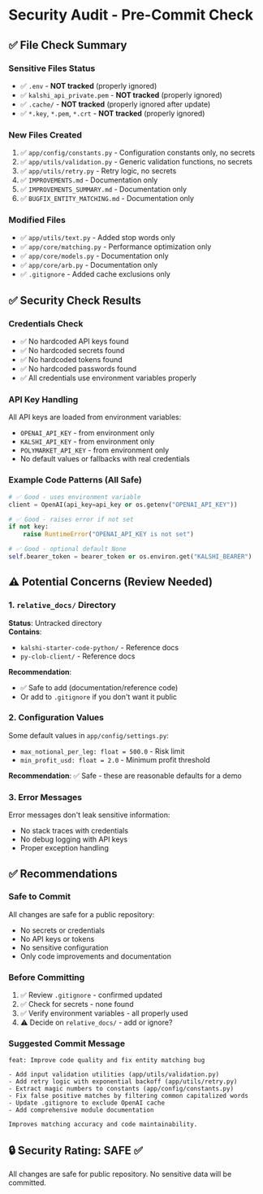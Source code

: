 # Security Audit - Pre-Commit Check

## ✅ File Check Summary

### Sensitive Files Status
- ✅ `.env` - **NOT tracked** (properly ignored)
- ✅ `kalshi_api_private.pem` - **NOT tracked** (properly ignored)
- ✅ `.cache/` - **NOT tracked** (properly ignored after update)
- ✅ `*.key`, `*.pem`, `*.crt` - **NOT tracked** (properly ignored)

### New Files Created
1. ✅ `app/config/constants.py` - Configuration constants only, no secrets
2. ✅ `app/utils/validation.py` - Generic validation functions, no secrets
3. ✅ `app/utils/retry.py` - Retry logic, no secrets
4. ✅ `IMPROVEMENTS.md` - Documentation only
5. ✅ `IMPROVEMENTS_SUMMARY.md` - Documentation only
6. ✅ `BUGFIX_ENTITY_MATCHING.md` - Documentation only

### Modified Files
- ✅ `app/utils/text.py` - Added stop words only
- ✅ `app/core/matching.py` - Performance optimization only
- ✅ `app/core/models.py` - Documentation only
- ✅ `app/core/arb.py` - Documentation only
- ✅ `.gitignore` - Added cache exclusions only

## ✅ Security Check Results

### Credentials Check
- ✅ No hardcoded API keys found
- ✅ No hardcoded secrets found
- ✅ No hardcoded tokens found
- ✅ No hardcoded passwords found
- ✅ All credentials use environment variables properly

### API Key Handling
All API keys are loaded from environment variables:
- `OPENAI_API_KEY` - from environment only
- `KALSHI_API_KEY` - from environment only
- `POLYMARKET_API_KEY` - from environment only
- No default values or fallbacks with real credentials

### Example Code Patterns (All Safe)
```python
# ✅ Good - uses environment variable
client = OpenAI(api_key=api_key or os.getenv("OPENAI_API_KEY"))

# ✅ Good - raises error if not set
if not key:
    raise RuntimeError("OPENAI_API_KEY is not set")

# ✅ Good - optional default None
self.bearer_token = bearer_token or os.environ.get("KALSHI_BEARER")
```

## ⚠️ Potential Concerns (Review Needed)

### 1. `relative_docs/` Directory
**Status**: Untracked directory  
**Contains**: 
- `kalshi-starter-code-python/` - Reference docs
- `py-clob-client/` - Reference docs

**Recommendation**: 
- ✅ Safe to add (documentation/reference code)
- Or add to `.gitignore` if you don't want it public

### 2. Configuration Values
Some default values in `app/config/settings.py`:
- `max_notional_per_leg: float = 500.0` - Risk limit
- `min_profit_usd: float = 2.0` - Minimum profit threshold

**Recommendation**: ✅ Safe - these are reasonable defaults for a demo

### 3. Error Messages
Error messages don't leak sensitive information:
- No stack traces with credentials
- No debug logging with API keys
- Proper exception handling

## ✅ Recommendations

### Safe to Commit
All changes are safe for a public repository:
- No secrets or credentials
- No API keys or tokens
- No sensitive configuration
- Only code improvements and documentation

### Before Committing
1. ✅ Review `.gitignore` - confirmed updated
2. ✅ Check for secrets - none found
3. ✅ Verify environment variables - all properly used
4. ⚠️ Decide on `relative_docs/` - add or ignore?

### Suggested Commit Message
```
feat: Improve code quality and fix entity matching bug

- Add input validation utilities (app/utils/validation.py)
- Add retry logic with exponential backoff (app/utils/retry.py)
- Extract magic numbers to constants (app/config/constants.py)
- Fix false positive matches by filtering common capitalized words
- Update .gitignore to exclude OpenAI cache
- Add comprehensive module documentation

Improves matching accuracy and code maintainability.
```

## 🔒 Security Rating: SAFE ✅

All changes are safe for public repository. No sensitive data will be committed.


